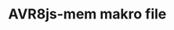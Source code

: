 <!--
author:   Fabian Bär

email:    Fabian.Baer@student.tu-freiberg.de

version:  0.0.2

comment:  Kein Kommentar!

script: https://fjangfaragesh.github.io/AVR8js-mem/dist/index.js
script: https://fjangfaragesh.github.io/AVR8js-mem/customfunctions.js
script: https://fjangfaragesh.github.io/AVR8js-mem/compileandrun.js

@AVR8jsMem.sketch
<script>
	async function sketch() {
		let code = `@input`;
		console.log("compiling...")
	    try {
	    	console.log("compiling...");
	    	await compileAndRun(code,`@0`, isNaN(`@1`) ? 1000000 : `@1`*1, isNaN(`@2`) ? 0 : `@2`*1);
	    	console.log("running...");
	    } catch (e) {
			console.error(e);
			send.stop();
	    }
	 	
	}
	sketch();
	"LIA: wait";
</script>
@end

-->

# AVR8js-mem makro file

